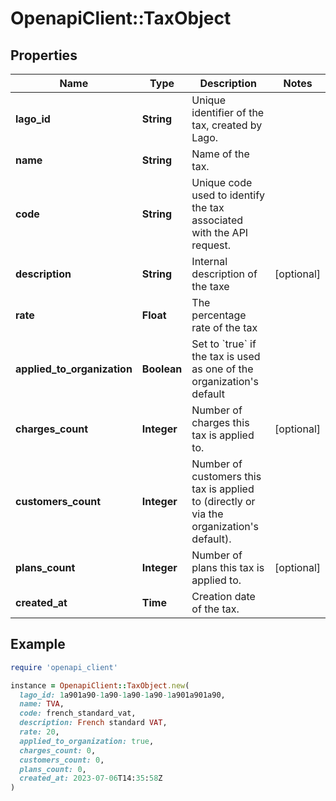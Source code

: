 # OpenapiClient::TaxObject

## Properties

| Name | Type | Description | Notes |
| ---- | ---- | ----------- | ----- |
| **lago_id** | **String** | Unique identifier of the tax, created by Lago. |  |
| **name** | **String** | Name of the tax. |  |
| **code** | **String** | Unique code used to identify the tax associated with the API request. |  |
| **description** | **String** | Internal description of the taxe | [optional] |
| **rate** | **Float** | The percentage rate of the tax |  |
| **applied_to_organization** | **Boolean** | Set to &#x60;true&#x60; if the tax is used as one of the organization&#39;s default |  |
| **charges_count** | **Integer** | Number of charges this tax is applied to. | [optional] |
| **customers_count** | **Integer** | Number of customers this tax is applied to (directly or via the organization&#39;s default). |  |
| **plans_count** | **Integer** | Number of plans this tax is applied to. | [optional] |
| **created_at** | **Time** | Creation date of the tax. |  |

## Example

```ruby
require 'openapi_client'

instance = OpenapiClient::TaxObject.new(
  lago_id: 1a901a90-1a90-1a90-1a90-1a901a901a90,
  name: TVA,
  code: french_standard_vat,
  description: French standard VAT,
  rate: 20,
  applied_to_organization: true,
  charges_count: 0,
  customers_count: 0,
  plans_count: 0,
  created_at: 2023-07-06T14:35:58Z
)
```

